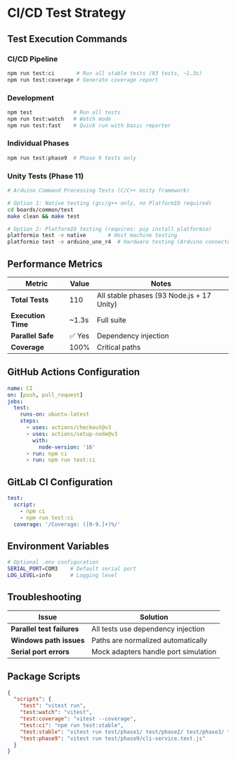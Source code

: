 # CI/CD Test Strategy

## Test Execution Commands

### CI/CD Pipeline
```bash
npm run test:ci       # Run all stable tests (93 tests, ~1.3s)
npm run test:coverage # Generate coverage report
```

### Development
```bash
npm test             # Run all tests
npm run test:watch   # Watch mode
npm run test:fast    # Quick run with basic reporter
```

### Individual Phases
```bash
npm run test:phase9  # Phase 9 tests only
```

### Unity Tests (Phase 11)
```bash
# Arduino Command Processing Tests (C/C++ Unity framework)

# Option 1: Native testing (gcc/g++ only, no PlatformIO required)
cd boards/common/test
make clean && make test

# Option 2: PlatformIO testing (requires: pip install platformio)
platformio test -e native       # Host machine testing
platformio test -e arduino_uno_r4  # Hardware testing (Arduino connected)
```

## Performance Metrics

| Metric | Value | Notes |
|--------|-------|-------|
| **Total Tests** | 110 | All stable phases (93 Node.js + 17 Unity) |
| **Execution Time** | ~1.3s | Full suite |
| **Parallel Safe** | ✅ Yes | Dependency injection |
| **Coverage** | 100% | Critical paths |

## GitHub Actions Configuration

```yaml
name: CI
on: [push, pull_request]
jobs:
  test:
    runs-on: ubuntu-latest
    steps:
      - uses: actions/checkout@v3
      - uses: actions/setup-node@v3
        with:
          node-version: '16'
      - run: npm ci
      - run: npm run test:ci
```

## GitLab CI Configuration

```yaml
test:
  script:
    - npm ci
    - npm run test:ci
  coverage: '/Coverage: ([0-9.]+)%/'
```

## Environment Variables

```bash
# Optional .env configuration
SERIAL_PORT=COM3    # Default serial port
LOG_LEVEL=info      # Logging level
```

## Troubleshooting

| Issue | Solution |
|-------|----------|
| **Parallel test failures** | All tests use dependency injection |
| **Windows path issues** | Paths are normalized automatically |
| **Serial port errors** | Mock adapters handle port simulation |

## Package Scripts

```json
{
  "scripts": {
    "test": "vitest run",
    "test:watch": "vitest",
    "test:coverage": "vitest --coverage",
    "test:ci": "npm run test:stable",
    "test:stable": "vitest run test/phase1/ test/phase2/ test/phase3/ test/phase4/ test/phase5/ test/phase6/ test/phase7/ test/phase8/ test/phase9/ test/phase10/ --reporter=basic",
    "test:phase9": "vitest run test/phase9/cli-service.test.js"
  }
}
```